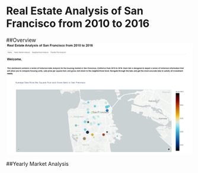 # Real Estate Analysis of San Francisco from 2010 to 2016

##Overview 
![Dashboard](My_images/map.png)

##Yearly Market Analysis
